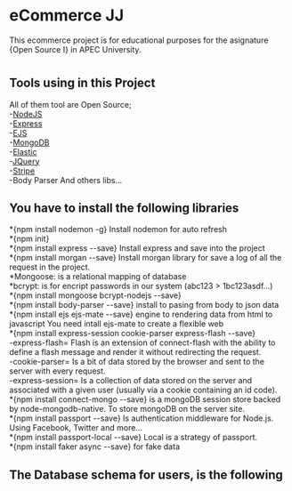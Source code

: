 # eCommerce JJ

This ecommerce project is for educational purposes for the asignature {Open Source I} in APEC University.

# <h2> Tools using in this Project </h2>
All of them tool are Open Source; <br>
  -<a href="https://nodejs.org/en/" target="_blank">NodeJS</a> <br>
	-<a href="http://expressjs.com/" target="_blank">Express</a> <br>
	-<a href="http://www.embeddedjs.com/" target="_blank">EJS</a> <br>
	-<a href="https://www.mongodb.com/" target="_blank">MongoDB</a> <br>
	-<a href="https://www.elastic.co/" target="_blank">Elastic</a> <br>
	-<a href="http://jquery.com/" target="_blank">JQuery</a> <br>
	-<a href="https://stripe.com/" target="_blank">Stripe</a> <br>
	-Body Parser
	And others libs...

<h2>You have to install the following libraries</h2>
*{npm install nodemon -g} Install nodemon for auto refresh </br>
*{npm init} </br>
*{npm install express --save} Install express and save into the project </br>
*{npm install morgan --save} Install morgan library for save a log of all the request in the project. </br>
*Mongoose: is a relational mapping of database </br>
*bcrypt: is for encript passwords in our system (abc123 > 1bc123asdf...) </br>
*{npm install mongoose bcrypt-nodejs --save} </br>
*{npm install body-parser --save} install to pasing from body to json data </br>
*{npm install ejs ejs-mate --save} engine to rendering data from html to javascript You need intall ejs-mate to create a flexible web </br>
*{npm install express-session cookie-parser express-flash --save} </br>
-express-flash= Flash is an extension of connect-flash with the ability to define a flash message and render it without redirecting the request. </br>
-cookie-parser= Is a bit of data stored by the browser and sent to the server with every request. </br>
-express-session= Is a collection of data stored on the server and associated with a given user (usually via a cookie containing an id code). </br>
*{npm install connect-mongo --save} is a mongoDB session store backed by node-mongodb-native. To store mongoDB on the server site. </br>
*{npm install passport --save} Is authentication middleware for Node.js. Using Facebook, Twitter and more... </br>
*{npm install passport-local --save} Local is a strategy of passport. </br>
*{npm install faker async --save} for fake data </br>
<h2>The Database schema for users, is the following</h2>
